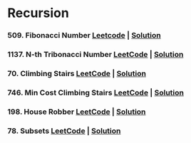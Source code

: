# Recursion

### 509. Fibonacci Number [Leetcode](https://leetcode.com/problems/fibonacci-number/description/) | [Solution](./01%20Fibonacci/)

### 1137. N-th Tribonacci Number [LeetCode](https://leetcode.com/problems/n-th-tribonacci-number) | [Solution](./02%20Nth%20Tribonacci/)

### 70. Climbing Stairs [LeetCode](https://leetcode.com/problems/climbing-stairs) | [Solution](./03%20Climbing%20Stairs/)

### 746. Min Cost Climbing Stairs [LeetCode](https://leetcode.com/problems/min-cost-climbing-stairs) | [Solution](./04%20Min%20Cost%20Climbing%20Stairs/)

### 198. House Robber [LeetCode](https://leetcode.com/problems/house-robber) | [Solution](./05%20House%20Robber/)

### 78. Subsets [LeetCode](https://leetcode.com/problems/subsets) | [Solution](./06%20Subsets/)
